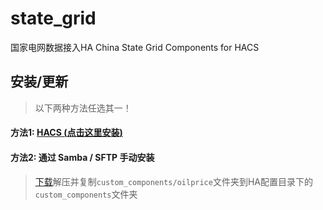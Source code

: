 # state_grid
国家电网数据接入HA
China State Grid Components for HACS

<a name="install"></a>
## 安装/更新

> 以下两种方法任选其一！

#### 方法1: [HACS (**点击这里安装**)](https://my.home-assistant.io/redirect/hacs_repository/?owner=chenyu614&repository=state_grid&category=integration)

#### 方法2: 通过 Samba / SFTP 手动安装
> [下载](https://github.com/chenyu614/state_grid/archive/main.zip)解压并复制`custom_components/oilprice`文件夹到HA配置目录下的`custom_components`文件夹
